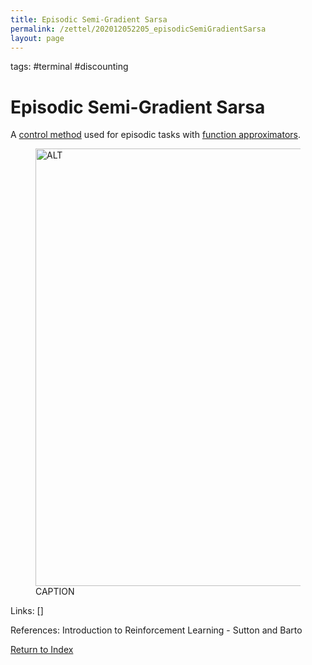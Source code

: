 ```yaml
---
title: Episodic Semi-Gradient Sarsa
permalink: /zettel/202012052205_episodicSemiGradientSarsa
layout: page
---
```

tags: #terminal #discounting

# Episodic Semi-Gradient Sarsa

A [control method](TODOs) used for episodic tasks with [function approximators](202012052211_rlFunctionApproximators).

<figure>
  <img src="/zettel/Images/ReinforcementLearning/EpisodicSemiGradientSarsaQ.png"
     alt="ALT"
     class="centerImage"
     style="width: 700px;" />
  <figcaption> CAPTION </figcaption>     
</figure>

Links: []

References: Introduction to Reinforcement Learning - Sutton and Barto

[Return to Index](index)